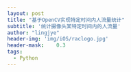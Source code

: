```yaml
---
layout: post
title: "基于OpenCV实现特定时间内人流量统计"
subtitle: '统计摄像头某特定时间内的人流量'
author: "lingjye"
header-img: 'img/iOS/raclogo.jpg'
header-mask:	0.3
tags:
  - Python
---
```

